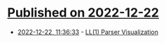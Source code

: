 # [Published on 2022-12-22](index.md)

* [2022-12-22, 11:36:33](https://news.ycombinator.com/item?id=34092352) - [LL(1) Parser Visualization](https://www.cs.princeton.edu/courses/archive/spring20/cos320/LL1/)
